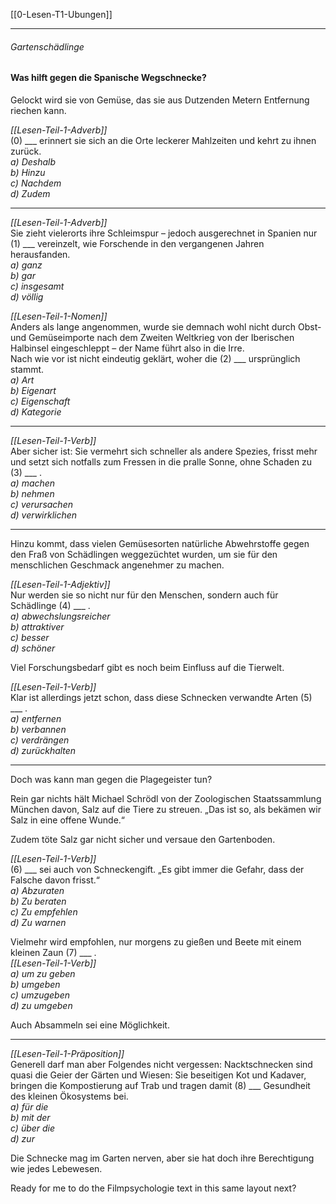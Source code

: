 [[0-Lesen-T1-Ubungen]]

---

###### Gartenschädlinge  
#### Was hilft gegen die Spanische Wegschnecke?

Gelockt wird sie von Gemüse, das sie aus Dutzenden Metern Entfernung riechen kann.  

*[[Lesen-Teil-1-Adverb]]*  
(0) ___ erinnert sie sich an die Orte leckerer Mahlzeiten und kehrt zu ihnen zurück.  
	*a) Deshalb*  
	*b) Hinzu*  
	*c) Nachdem*  
	*d) Zudem*

---

*[[Lesen-Teil-1-Adverb]]*  
Sie zieht vielerorts ihre Schleimspur – jedoch ausgerechnet in Spanien nur (1) ___ vereinzelt, wie Forschende in den vergangenen Jahren herausfanden.  
	*a) ganz*  
	*b) gar*  
	*c) insgesamt*  
	*d) völlig*

*[[Lesen-Teil-1-Nomen]]*  
Anders als lange angenommen, wurde sie demnach wohl nicht durch Obst- und Gemüseimporte nach dem Zweiten Weltkrieg von der Iberischen Halbinsel eingeschleppt – der Name führt also in die Irre.  
Nach wie vor ist nicht eindeutig geklärt, woher die (2) ___ ursprünglich stammt.  
	*a) Art*  
	*b) Eigenart*  
	*c) Eigenschaft*  
	*d) Kategorie*

---

*[[Lesen-Teil-1-Verb]]*  
Aber sicher ist: Sie vermehrt sich schneller als andere Spezies, frisst mehr und setzt sich notfalls zum Fressen in die pralle Sonne, ohne Schaden zu (3) ___ .  
	*a) machen*  
	*b) nehmen*  
	*c) verursachen*  
	*d) verwirklichen*

---

Hinzu kommt, dass vielen Gemüsesorten natürliche Abwehrstoffe gegen den Fraß von Schädlingen weggezüchtet wurden, um sie für den menschlichen Geschmack angenehmer zu machen.  

*[[Lesen-Teil-1-Adjektiv]]*  
Nur werden sie so nicht nur für den Menschen, sondern auch für Schädlinge (4) ___ .  
	*a) abwechslungsreicher*  
	*b) attraktiver*  
	*c) besser*  
	*d) schöner*

Viel Forschungsbedarf gibt es noch beim Einfluss auf die Tierwelt.  

*[[Lesen-Teil-1-Verb]]*  
Klar ist allerdings jetzt schon, dass diese Schnecken verwandte Arten (5) ___ .  
	*a) entfernen*  
	*b) verbannen*  
	*c) verdrängen*  
	*d) zurückhalten*

---

Doch was kann man gegen die Plagegeister tun?

Rein gar nichts hält Michael Schrödl von der Zoologischen Staatssammlung München davon, Salz auf die Tiere zu streuen. „Das ist so, als bekämen wir Salz in eine offene Wunde.“  

Zudem töte Salz gar nicht sicher und versaue den Gartenboden.  

*[[Lesen-Teil-1-Verb]]*  
(6) ___ sei auch von Schneckengift. „Es gibt immer die Gefahr, dass der Falsche davon frisst.“  
	*a) Abzuraten*  
	*b) Zu beraten*  
	*c) Zu empfehlen*  
	*d) Zu warnen*

Vielmehr wird empfohlen, nur morgens zu gießen und Beete mit einem kleinen Zaun (7) ___ .  
*[[Lesen-Teil-1-Verb]]*  
	*a) um zu geben*  
	*b) umgeben*  
	*c) umzugeben*  
	*d) zu umgeben*

Auch Absammeln sei eine Möglichkeit.

---

*[[Lesen-Teil-1-Präposition]]*  
Generell darf man aber Folgendes nicht vergessen: Nacktschnecken sind quasi die Geier der Gärten und Wiesen: Sie beseitigen Kot und Kadaver, bringen die Kompostierung auf Trab und tragen damit (8) ___ Gesundheit des kleinen Ökosystems bei.  
	*a) für die*  
	*b) mit der*  
	*c) über die*  
	*d) zur*

Die Schnecke mag im Garten nerven, aber sie hat doch ihre Berechtigung wie jedes Lebewesen.

Ready for me to do the Filmpsychologie text in this same layout next?